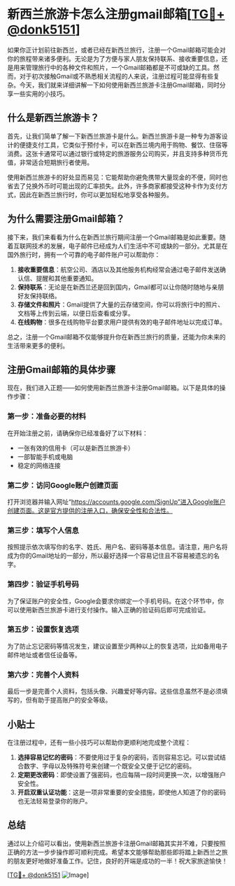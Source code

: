 # 新西兰旅游卡怎么注册gmail邮箱[[TG💪+ @donk5151](https://t.me/s/donk5151)]

如果你正计划前往新西兰，或者已经在新西兰旅行，注册一个Gmail邮箱可能会对你的旅程带来诸多便利。无论是为了方便与家人朋友保持联系、接收重要信息，还是用来管理旅行中的各种文件和照片，一个Gmail邮箱都是不可或缺的工具。然而，对于初次接触Gmail或不熟悉相关流程的人来说，注册过程可能显得有些复杂。今天，我们就来详细讲解一下如何使用新西兰旅游卡注册Gmail邮箱，同时分享一些实用的小技巧。

## 什么是新西兰旅游卡？

首先，让我们简单了解一下新西兰旅游卡是什么。新西兰旅游卡是一种专为游客设计的便捷支付工具，它类似于预付卡，可以在新西兰境内用于购物、餐饮、住宿等消费。这张卡通常可以通过银行或特定的旅游服务公司购买，并且支持多种货币充值，非常适合短期旅行者使用。

使用新西兰旅游卡的好处显而易见：它能帮助你避免携带大量现金的不便，同时也省去了兑换外币时可能出现的汇率损失。此外，许多商家都接受这种卡作为支付方式，因此在新西兰旅行时，你可以更加轻松地享受各种服务。

## 为什么需要注册Gmail邮箱？

接下来，我们来看看为什么在新西兰旅行期间注册一个Gmail邮箱是如此重要。随着互联网技术的发展，电子邮件已经成为人们生活中不可或缺的一部分。尤其是在国外旅行时，拥有一个可靠的电子邮件账户可以帮助你：

1. **接收重要信息**：航空公司、酒店以及其他服务机构经常会通过电子邮件发送确认信、提醒和其他重要通知。
2. **保持联系**：无论是在新西兰还是回到国内，Gmail都可以让你随时随地与亲朋好友保持联络。
3. **存储文件和照片**：Gmail提供了大量的云存储空间，你可以将旅行中的照片、文档等上传到云端，以便日后查看或分享。
4. **在线购物**：很多在线购物平台要求用户提供有效的电子邮件地址以完成订单。

总之，注册一个Gmail邮箱不仅能够提升你在新西兰旅行的质量，还能为你未来的生活带来更多的便利。

## 注册Gmail邮箱的具体步骤

现在，我们进入正题——如何使用新西兰旅游卡注册Gmail邮箱。以下是具体的操作步骤：

### 第一步：准备必要的材料

在开始注册之前，请确保你已经准备好了以下材料：
- 一张有效的信用卡（可以是新西兰旅游卡）
- 一部智能手机或电脑
- 稳定的网络连接

### 第二步：访问Google账户创建页面

打开浏览器并输入网址“https://accounts.google.com/SignUp”进入Google账户创建页面。这是官方提供的注册入口，确保安全性和合法性。

### 第三步：填写个人信息

按照提示依次填写你的名字、姓氏、用户名、密码等基本信息。请注意，用户名将成为你的Gmail地址的一部分，所以最好选择一个容易记住且不容易被遗忘的名字。

### 第四步：验证手机号码

为了保证账户的安全性，Google会要求你绑定一个手机号码。在这个环节中，你可以使用新西兰旅游卡进行支付操作。输入正确的验证码后即可完成验证。

### 第五步：设置恢复选项

为了防止忘记密码等情况发生，建议设置至少两种以上的恢复选项，比如备用电子邮件地址或者信任设备等。

### 第六步：完善个人资料

最后一步是完善个人资料，包括头像、兴趣爱好等内容。这些信息虽然不是必须填写的，但有助于提高账户的安全等级。

## 小贴士

在注册过程中，还有一些小技巧可以帮助你更顺利地完成整个流程：

1. **选择容易记忆的密码**：不要使用过于复杂的密码，否则容易忘记。可以尝试结合数字、字母以及特殊符号来创建一个既安全又便于记忆的密码。
2. **定期更改密码**：即使设置了强密码，也应每隔一段时间更换一次，以增强账户安全性。
3. **开启双重认证功能**：这是一项非常重要的安全措施，即使他人知道了你的密码也无法轻易登录你的账户。

## 总结

通过以上介绍可以看出，使用新西兰旅游卡注册Gmail邮箱其实并不难，只要按照正确的方法一步步操作即可顺利完成。希望本文能够帮助那些即将踏上新西兰之旅的朋友更好地做好准备工作。记住，良好的开端是成功的一半！祝大家旅途愉快！

[[TG💪+ @donk5151](https://t.me/s/donk5151) ![Image](https://i.postimg.cc/rwNCRYN7/Snipaste-2025-04-30-17-27-05.png)]